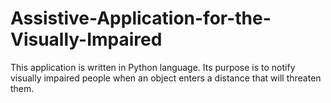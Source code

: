 # Assistive-Application-for-the-Visually-Impaired
This application is written in Python language. Its purpose is to notify visually impaired people when an object enters a distance that will threaten them.
